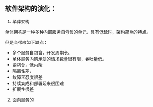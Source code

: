 

## 软件架构的演化：

1. 单体架构

单体架构是一种多种内部服务自包含的单元，具有低延时，架构简单的特点。

但是会带来如下缺点：

- 多个服务自包含，开发周期长。
- 单体服务内购承受的请求数量很有限，吞吐量低。
- 紧耦合，低内聚
- 隔离性差，
- 故障容忍度很差
- 持续集成和部署起来很困难
- 扩展性很差


2. 面向服务的